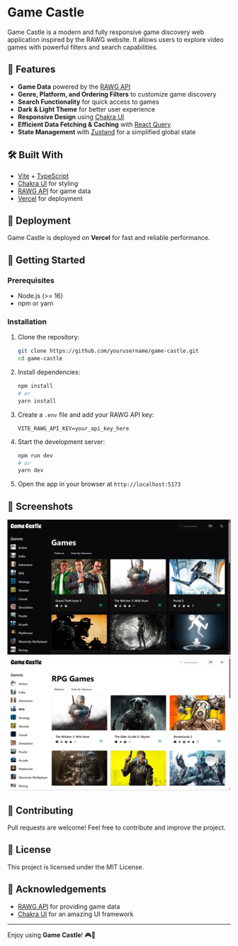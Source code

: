 # Game Castle

Game Castle is a modern and fully responsive game discovery web application inspired by the RAWG website. It allows users to explore video games with powerful filters and search capabilities.

## 🚀 Features

- **Game Data** powered by the [RAWG API](https://rawg.io/apidocs)  
- **Genre, Platform, and Ordering Filters** to customize game discovery  
- **Search Functionality** for quick access to games  
- **Dark & Light Theme** for better user experience  
- **Responsive Design** using [Chakra UI](https://chakra-ui.com/)  
- **Efficient Data Fetching & Caching** with [React Query](https://tanstack.com/query/latest)  
- **State Management** with [Zustand](https://github.com/pmndrs/zustand) for a simplified global state 

## 🛠️ Built With

- [Vite](https://vitejs.dev/) + [TypeScript](https://www.typescriptlang.org/)
- [Chakra UI](https://chakra-ui.com/) for styling
- [RAWG API](https://rawg.io/apidocs) for game data
- [Vercel](https://vercel.com/) for deployment

## 🚀 Deployment

Game Castle is deployed on **Vercel** for fast and reliable performance.

## 🔧 Getting Started

### Prerequisites

- Node.js (>= 16)
- npm or yarn

### Installation

1. Clone the repository:
   ```sh
   git clone https://github.com/yourusername/game-castle.git
   cd game-castle
   ```
2. Install dependencies:
   ```sh
   npm install
   # or
   yarn install
   ```
3. Create a `.env` file and add your RAWG API key:
   ```env
   VITE_RAWG_API_KEY=your_api_key_here
   ```
4. Start the development server:
   ```sh
   npm run dev
   # or
   yarn dev
   ```
5. Open the app in your browser at `http://localhost:5173`

## 📸 Screenshots

![Dark](src/assets/screenshots/game-castle-dark.webp)
![Light](src/assets/screenshots/game-castle-light.webp)

## 🤝 Contributing

Pull requests are welcome! Feel free to contribute and improve the project.

## 📜 License

This project is licensed under the MIT License.

## 🌟 Acknowledgements

- [RAWG API](https://rawg.io/apidocs) for providing game data
- [Chakra UI](https://chakra-ui.com/) for an amazing UI framework

---

Enjoy using **Game Castle**! 🎮🏰
